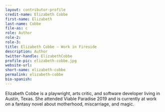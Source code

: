 ```yaml
---
layout: contributor-profile
credit-name: Elizabeth Cobbe
first-name: Elizabeth
last-name: Cobbe
file-as: c
role: Author
role-2:
role-3:
title: Elizabeth Cobbe — Work in Fireside
description: Author
twitter-handle: ElizabethCobbe
profile-pic: elizabeth-cobbe.jpg
website-url:
short-name: elizabeth-cobbe
permalink: elizabeth-cobbe
bio-spanish:
---
```


Elizabeth Cobbe is a playwright, arts critic, and software developer living in Austin, Texas. She attended Viable Paradise 2019 and is currently at work on a fantasy novel about motherhood, miscarriage, and magic.
